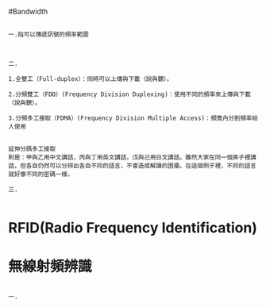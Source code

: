 #Bandwidth

```

一.指可以傳遞訊號的頻率範圍



二.

1.全雙工（Full-duplex）：同時可以上傳與下載（說與聽）。

2.分頻雙工（FDD）(Frequency Division Duplexing)：使用不同的頻率來上傳與下載（說與聽）。

3.分頻多工接取（FDMA）(Frequency Division Multiple Access)：頻寬內分割頻率給人使用


延伸分碼多工接取
則是：甲與乙用中文講話，丙與丁用英文講話，戊與己用日文講話。雖然大家在同一個房子裡講話，但各自仍然可以分辨出各自不同的語言，不會造成解讀的困擾。在這個例子裡，不同的語言就好像不同的密碼一樣。

三.


```

# RFID(Radio Frequency Identification)
# 無線射頻辨識

```

一.








```
